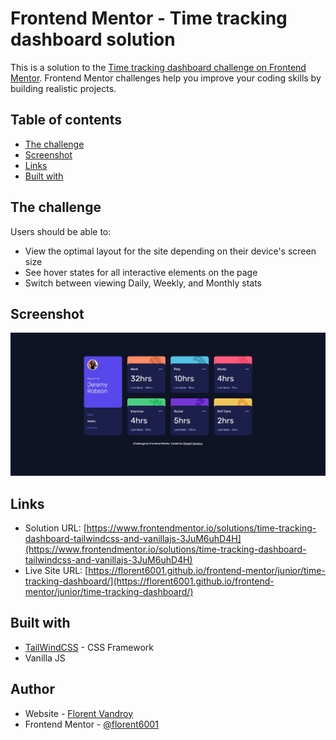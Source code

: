 # Frontend Mentor - Time tracking dashboard solution

This is a solution to the [Time tracking dashboard challenge on Frontend Mentor](https://www.frontendmentor.io/challenges/time-tracking-dashboard-UIQ7167Jw). Frontend Mentor challenges help you improve your coding skills by building realistic projects. 

## Table of contents

- [The challenge](#the-challenge)
- [Screenshot](#screenshot)
- [Links](#links)
- [Built with](#built-with)


## The challenge

Users should be able to:

- View the optimal layout for the site depending on their device's screen size
- See hover states for all interactive elements on the page
- Switch between viewing Daily, Weekly, and Monthly stats

## Screenshot

![](./screenshot.jpg)


## Links

- Solution URL: [https://www.frontendmentor.io/solutions/time-tracking-dashboard-tailwindcss-and-vanillajs-3JuM6uhD4H](https://www.frontendmentor.io/solutions/time-tracking-dashboard-tailwindcss-and-vanillajs-3JuM6uhD4H)
- Live Site URL: [https://florent6001.github.io/frontend-mentor/junior/time-tracking-dashboard/](https://florent6001.github.io/frontend-mentor/junior/time-tracking-dashboard/)

## Built with

- [TailWindCSS](https://tailwindcss.com/) - CSS Framework
- Vanilla JS


## Author

- Website - [Florent Vandroy](https://www.florent-vandroy.fr)
- Frontend Mentor - [@florent6001](https://www.frontendmentor.io/profile/florent6001)